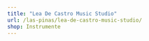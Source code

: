 ```yaml
---
title: "Lea De Castro Music Studio"
url: /las-pinas/lea-de-castro-music-studio/
shop: Instrumente
---
```

